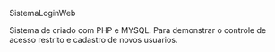 SistemaLoginWeb

Sistema de criado com PHP e MYSQL. Para demonstrar o controle de acesso restrito e cadastro de novos usuarios.
